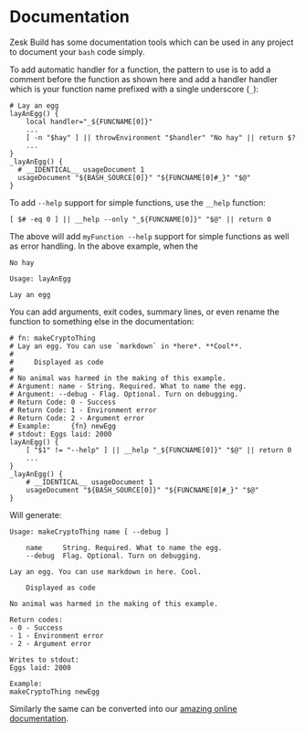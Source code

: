# Documentation

Zesk Build has some documentation tools which can be used in any project to document your `bash` code simply.

To add automatic handler for a function, the pattern to use is to add a comment before the function as shown here and
add
a handler handler which is your function name prefixed with a single underscore (`_`):

    # Lay an egg
    layAnEgg() {
        local handler="_${FUNCNAME[0]}"
        ...
        [ -n "$hay" ] || throwEnvironment "$handler" "No hay" || return $?
        ...
    }
    _layAnEgg() {
      # __IDENTICAL__ usageDocument 1 
      usageDocument "${BASH_SOURCE[0]}" "${FUNCNAME[0]#_}" "$@"
    }

To add `--help` support for simple functions, use the `__help` function:

    [ $# -eq 0 ] || __help --only "_${FUNCNAME[0]}" "$@" || return 0

The above will add `myFunction --help` support for simple functions as well as error handling. In the above example,
when the

    No hay
    
    Usage: layAnEgg
    
    Lay an egg

You can add arguments, exit codes, summary lines, or even rename the function to something else in the documentation:

    # fn: makeCryptoThing
    # Lay an egg. You can use `markdown` in *here*. **Cool**.
    #
    #     Displayed as code
    #
    # No animal was harmed in the making of this example.
    # Argument: name - String. Required. What to name the egg.
    # Argument: --debug - Flag. Optional. Turn on debugging.`
    # Return Code: 0 - Success
    # Return Code: 1 - Environment error
    # Return Code: 2 - Argument error
    # Example:     {fn} newEgg
    # stdout: Eggs laid: 2000
    layAnEgg() {
        [ "$1" != "--help" ] || __help "_${FUNCNAME[0]}" "$@" || return 0
        ...
    }
    _layAnEgg() {
        # __IDENTICAL__ usageDocument 1
        usageDocument "${BASH_SOURCE[0]}" "${FUNCNAME[0]#_}" "$@"
    }

Will generate:

    Usage: makeCryptoThing name [ --debug ]
    
        name     String. Required. What to name the egg.
        --debug  Flag. Optional. Turn on debugging.
    
    Lay an egg. You can use markdown in here. Cool.
    
        Displayed as code
    
    No animal was harmed in the making of this example.
    
    Return codes:
    - 0 - Success
    - 1 - Environment error
    - 2 - Argument error
    
    Writes to stdout:
    Eggs laid: 2000
    
    Example:
    makeCryptoThing newEgg

Similarly the same can be converted into our [amazing online documentation](/).
